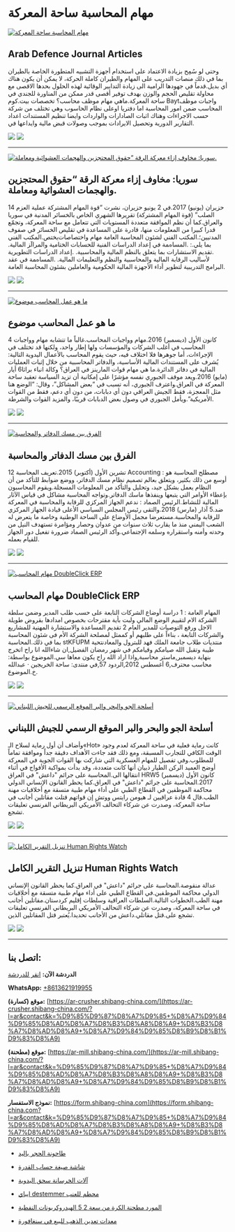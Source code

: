 # مهام المحاسبة ساحة المعركة

<a href="https://swt.shibang-china.com/?l=ar&img&k=%D9%85%D9%87%D8%A7%D9%85+%D8%A7%D9%84%D9%85%D8%AD%D8%A7%D8%B3%D8%A8%D8%A9+%D8%B3%D8%A7%D8%AD%D8%A9+%D8%A7%D9%84%D9%85%D8%B9%D8%B1%D9%83%D8%A9" target="_blank">![مهام المحاسبة ساحة المعركة](http://static.shibang-china.com/all-800x300/259.jpg)</a>

## Arab Defence Journal Articles
وحتى لو سُمِح بزيادة الاعتماد على استخدام أجهزة التشبيه المتطورة الخاصة بالطيران بما في ذلك منصات التدريب على المهام والطيران كاملة الحركة، لا يمكن أن يكون هناك أي بديل.قدماً في جهودها الرامية الى زيادة التدابير الوقائية لهذه الحلول بحدها الاقصى مع محاولة تقليص الحجم والوزن بهدف توفير أقصى قدر ممكن من المناورة للجندي في ساحة المعركة.ماهي مهام موظف محاسب؟ تخصصات بيت.كوم Baytواجبات موظف المحاسب ضمن امور المحاسبة اما دفتريا اوعلى نظام الحاسوب وهي تختلف من شركة حسب الاجراءات وهناك اثبات الصادارات والواردات وايضا تنظيم المستندات اعداد التقارير الدورية وتحصيل الايرادات بموجب وصولات قبض مالية وايداعها في.


<a href="https://whatsapp.shibangsoft.com/WhatsApp.php" target="_blank" title="WhatsApp">![](http://static.shibang-china.com/icon/whatsapp.png)</a> <a href="https://swt.shibang-china.com/?l=ar&icon&k=%D9%85%D9%87%D8%A7%D9%85+%D8%A7%D9%84%D9%85%D8%AD%D8%A7%D8%B3%D8%A8%D8%A9+%D8%B3%D8%A7%D8%AD%D8%A9+%D8%A7%D9%84%D9%85%D8%B9%D8%B1%D9%83%D8%A9" target="_blank">![](http://static.shibang-china.com/icon/chat-ar.png)</a>

---

<a href="https://swt.shibang-china.com/?l=ar&img&k=%D9%85%D9%87%D8%A7%D9%85+%D8%A7%D9%84%D9%85%D8%AD%D8%A7%D8%B3%D8%A8%D8%A9+%D8%B3%D8%A7%D8%AD%D8%A9+%D8%A7%D9%84%D9%85%D8%B9%D8%B1%D9%83%D8%A9" target="_blank">![سوريا: مخاوف إزاء معركة الرقة “حقوق المحتجزين والهجمات العشوائية ومعاملة.](http://static.shibang-china.com/all-800x300/948.jpg)</a>

## سوريا: مخاوف إزاء معركة الرقة “حقوق المحتجزين والهجمات العشوائية ومعاملة.
14 حزيران (يونيو) 2017.في 2 يونيو حزيران، نشرت “قوة المهام المشتركة عملية العزم الصلب” (قوة المهام المشتركة) تقريرها الشهري الخاص بالخسائر المدنية في سوريا والعراق.كما أن نظم الموافقة متعددة المستويات التي تتعامل مع ساحة المعركة، وتجمّع قدرا كبيرا من المعلومات منها، قادرة على المساعدة في تقليص الخسائر في صفوف المدنيين؛.اﻟﻤﻜﺘﺐ اﻟﻔﻨﻲ ﻟﺸﺌﻮن اﻟﻤﺤﺎﺳﺒﺔ اﻟﻌﺎﻣﺔ ﻣﻬﺎم واﺧﺘﺼﺎﺻﺎتﻳﺨﺘﺺ.اﻟﻤﻜﺘﺐ اﻟﻔﻨﻲ ﺑﻤﺎ ﻳﻠﻲ.: .اﻟﻤﺴﺎهﻤﺔ ﻓﻲ إﻋﺪاد اﻟﺪراﺳﺎت اﻟﻔﻨﻴﺔ ﻟﻠﺤﺴﺎﺑﺎت اﻟﺨﺘﺎﻣﻴﺔ واﻟﻤﺮاآﺰ اﻟﻤﺎﻟﻴﺔ. .ﺗﻘﺪﻳﻢ اﻻﺳﺘﺸﺎرات ﺑﻤﺎ ﻳﺘﻌﻠﻖ ﺑﺎﻟﻨﻈﻢ اﻟﻤﺎﻟﻴﺔ واﻟﻤﺤﺎﺳﺒﻴﺔ. .إﻋﺪاد اﻟﺪراﺳﺎت اﻟﺘﻄﻮﻳﺮﻳﺔ ﻷﺳﺎﻟﻴﺐ اﻟﺮﻗﺎﺑﺔ اﻟﻤﺎﻟﻴﺔ واﻟﻤﺤﺎﺳﺒﻴﺔ واﻟﻨﻈﻢ واﻟﺘﻌﻠﻴﻤﺎت اﻟﻤﺎﻟﻴﺔ. .اﻟﻤﺴﺎهﻤﺔ ﻓﻲ ﻋﻘﺪ اﻟﺒﺮاﻣﺞ اﻟﺘﺪرﻳﺒﻴﺔ ﻟﺘﻄﻮﻳﺮ أداء اﻷﺟﻬﺰة اﻟﻤﺎﻟﻴﺔ اﻟﺤﻜﻮﻣﻴﺔ واﻟﻌﺎﻣﻠﻴﻦ ﺑﺸﺌﻮن اﻟﻤﺤﺎﺳﺒﺔ اﻟﻌﺎﻣﺔ.


<a href="https://whatsapp.shibangsoft.com/WhatsApp.php" target="_blank" title="WhatsApp">![](http://static.shibang-china.com/icon/whatsapp.png)</a> <a href="https://swt.shibang-china.com/?l=ar&icon&k=%D9%85%D9%87%D8%A7%D9%85+%D8%A7%D9%84%D9%85%D8%AD%D8%A7%D8%B3%D8%A8%D8%A9+%D8%B3%D8%A7%D8%AD%D8%A9+%D8%A7%D9%84%D9%85%D8%B9%D8%B1%D9%83%D8%A9" target="_blank">![](http://static.shibang-china.com/icon/chat-ar.png)</a>

---

<a href="https://swt.shibang-china.com/?l=ar&img&k=%D9%85%D9%87%D8%A7%D9%85+%D8%A7%D9%84%D9%85%D8%AD%D8%A7%D8%B3%D8%A8%D8%A9+%D8%B3%D8%A7%D8%AD%D8%A9+%D8%A7%D9%84%D9%85%D8%B9%D8%B1%D9%83%D8%A9" target="_blank">![ما هو عمل المحاسب موضوع](http://static.shibang-china.com/all-800x300/319.jpg)</a>

## ما هو عمل المحاسب موضوع
4 كانون الأول (ديسمبر) 2016.مهام وواجبات المحاسب.غالباً ما تتشابه مهام وواجبات المحاسب في أغلب الشركات والمؤسسات ولها إطار واحد، ولكنها قد تختلف في الإجراءات، أما جوهرها فلا اختلاف فيه، حيث يقوم المحاسب بالأعمال اليدوية التالية: يُشرف على المستندات المالية الأساسية، والدفاتر المحاسبية من خلال إثبات العمليات المالية في دفاتر الدائرة.ما هي مهام قوات المارينز في العراق؟ وكالة انباء براثا6 أيار (مايو) 2016.ويعد موقف الجبوري نفسه مؤشرًا على إمكانية أن تزيد السياسة تعقيد ساحة المعركة في العراق.واعترف الجبوري، أنه تسبب في “بعض المشاكل”، وقال: “الوضع هنا مثل المعجزة، فقط الجيش العراقي دون أي دبابات، من دون أي دعم، فقط من القوات الأمريكية”.ويأمل الجبوري في وصول بعض الدبابات قريبًا، والمزيد القوات والشرطة.


<a href="https://whatsapp.shibangsoft.com/WhatsApp.php" target="_blank" title="WhatsApp">![](http://static.shibang-china.com/icon/whatsapp.png)</a> <a href="https://swt.shibang-china.com/?l=ar&icon&k=%D9%85%D9%87%D8%A7%D9%85+%D8%A7%D9%84%D9%85%D8%AD%D8%A7%D8%B3%D8%A8%D8%A9+%D8%B3%D8%A7%D8%AD%D8%A9+%D8%A7%D9%84%D9%85%D8%B9%D8%B1%D9%83%D8%A9" target="_blank">![](http://static.shibang-china.com/icon/chat-ar.png)</a>

---

<a href="https://swt.shibang-china.com/?l=ar&img&k=%D9%85%D9%87%D8%A7%D9%85+%D8%A7%D9%84%D9%85%D8%AD%D8%A7%D8%B3%D8%A8%D8%A9+%D8%B3%D8%A7%D8%AD%D8%A9+%D8%A7%D9%84%D9%85%D8%B9%D8%B1%D9%83%D8%A9" target="_blank">![الفرق بين مسك الدفاتر والمحاسبة](http://static.shibang-china.com/all-800x300/1215.jpg)</a>

## الفرق بين مسك الدفاتر والمحاسبة
12 تشرين الأول (أكتوبر) 2015.تعريف المحاسبة Accounting : مصطلح المحاسبة هو أوسع من ذلك بكثير، ويتعلق بعالم تصميم نظام مسك الدفاتر، ووضع ضوابط للتأكد من أن النظام يعمل بشكل جيد، وتحليل والتأكد من المعلومات المسجلة.ويقوم المحاسبون بإعطاء الأوامر التي يتبعها وينفذها ماسك الدفاتر.وتواجه المحاسبة مشاكل في قياس الآثار المالية للنشاط.الرئيس الصماد : ندعم الجهاز المركزي للرقابة والمحاسبة في المعركة ضد.5 آذار (مارس) 2018.والتقى رئيس المجلس السياسي الأعلى قيادة الجهاز المركزي للرقابة والمحاسبة.مستعرضا مجمل الأوضاع على الساحة الوطنية وخاصة ما يتعرض له الشعب اليمني منذ ما يقارب ثلاث سنوات من عدوان وحصار ومؤامرة تستهدف النيل من وحدته وأمنه واستقراره وسلمه الإجتماعي.وأكد الرئيس الصماد ضرورة تفعيل دور الجهاز للقيام بعمله.


<a href="https://whatsapp.shibangsoft.com/WhatsApp.php" target="_blank" title="WhatsApp">![](http://static.shibang-china.com/icon/whatsapp.png)</a> <a href="https://swt.shibang-china.com/?l=ar&icon&k=%D9%85%D9%87%D8%A7%D9%85+%D8%A7%D9%84%D9%85%D8%AD%D8%A7%D8%B3%D8%A8%D8%A9+%D8%B3%D8%A7%D8%AD%D8%A9+%D8%A7%D9%84%D9%85%D8%B9%D8%B1%D9%83%D8%A9" target="_blank">![](http://static.shibang-china.com/icon/chat-ar.png)</a>

---

<a href="https://swt.shibang-china.com/?l=ar&img&k=%D9%85%D9%87%D8%A7%D9%85+%D8%A7%D9%84%D9%85%D8%AD%D8%A7%D8%B3%D8%A8%D8%A9+%D8%B3%D8%A7%D8%AD%D8%A9+%D8%A7%D9%84%D9%85%D8%B9%D8%B1%D9%83%D8%A9" target="_blank">![مهام المحاسب DoubleClick ERP](http://static.shibang-china.com/all-800x300/1156.jpg)</a>

## مهام المحاسب DoubleClick ERP
المهام العامة : 1 دراسة أوضاع الشركات التابعة على حسب طلب المدير وضمن سلطة الشركة الام لتقييم الوضع المالي ولبت بأية مقترحات بخصوص امدادها بقروض طويلة الاجل ورفع التوصيات للمدير العام 2 تقديم المساعدة والاستشارة المهنية للمشاريع والشركات التابعة ، بناءاً على طلبهم أو كممثل لمصلحة الشركة الأم فى شئون المحاسبة بما في ذلك.المحاسبة stKFUPM منتديات طلاب جامعة الملك فهد للبترول والمعادنتحية طيبة وتقبل الله صيامكم وقيامكم في شهر رمضان الفضيل,ان شاءالله انا راح اتخرج بنهاية ديسمبر,ماستر محاسبة,واذا اراد الله راح يكون معاها سي.الموضوع بواسطة: محاسب محترف,6 أغسطس 2012,الردود 57,في منتدى: ساحة الخريجين &middot; عبدالله خ.الموضوع.


<a href="https://whatsapp.shibangsoft.com/WhatsApp.php" target="_blank" title="WhatsApp">![](http://static.shibang-china.com/icon/whatsapp.png)</a> <a href="https://swt.shibang-china.com/?l=ar&icon&k=%D9%85%D9%87%D8%A7%D9%85+%D8%A7%D9%84%D9%85%D8%AD%D8%A7%D8%B3%D8%A8%D8%A9+%D8%B3%D8%A7%D8%AD%D8%A9+%D8%A7%D9%84%D9%85%D8%B9%D8%B1%D9%83%D8%A9" target="_blank">![](http://static.shibang-china.com/icon/chat-ar.png)</a>

---

<a href="https://swt.shibang-china.com/?l=ar&img&k=%D9%85%D9%87%D8%A7%D9%85+%D8%A7%D9%84%D9%85%D8%AD%D8%A7%D8%B3%D8%A8%D8%A9+%D8%B3%D8%A7%D8%AD%D8%A9+%D8%A7%D9%84%D9%85%D8%B9%D8%B1%D9%83%D8%A9" target="_blank">![أسلحة الجو والبحر والبر الموقع الرسمي للجيش اللبناني](http://static.shibang-china.com/all-800x300/1027.jpg)</a>

## أسلحة الجو والبحر والبر الموقع الرسمي للجيش اللبناني
وأضاف أن أول رماية لسلاح الـ«Hot» كانت رماية فعلية في ساحة المعركة لعدم وجود الوقت الكافي للتجارب المسبقة، ومع ذلك فقد جاءت الأهداف دقيقة جداً وموافقة تماماً للمطلوب.وفي تفصيل للمهام العسكرية التي شاركت بها القوات الجوية في المعركة أوضح العميد الركن الطيار ذبيان أنها كانت متعددة، وقد بدأت بمواكبة الأفواج في أثناء انتقالها الى.المحاسبة على جرائم &quot;داعش&quot; في العراق HRW5 كانون الأول (ديسمبر) 2017.المحاسبة على جرائم &quot;داعش&quot; في العراق.كما يحظر القانون الإنساني الدولي محاكمة الموظفين في القطاع الطبي على أداء مهام طبية متسقة مع أخلاقيات مهنة الطب.قال 4 قادة عراقيين لـ هيومن رايتس ووتش إن قواتهم قتلت مقاتلين أجانب في ساحة المعركة، وصدرت عن شركاء التحالف الأمريكي البريطاني الفرنسي تعليقات تشجع.


<a href="https://whatsapp.shibangsoft.com/WhatsApp.php" target="_blank" title="WhatsApp">![](http://static.shibang-china.com/icon/whatsapp.png)</a> <a href="https://swt.shibang-china.com/?l=ar&icon&k=%D9%85%D9%87%D8%A7%D9%85+%D8%A7%D9%84%D9%85%D8%AD%D8%A7%D8%B3%D8%A8%D8%A9+%D8%B3%D8%A7%D8%AD%D8%A9+%D8%A7%D9%84%D9%85%D8%B9%D8%B1%D9%83%D8%A9" target="_blank">![](http://static.shibang-china.com/icon/chat-ar.png)</a>

---

<a href="https://swt.shibang-china.com/?l=ar&img&k=%D9%85%D9%87%D8%A7%D9%85+%D8%A7%D9%84%D9%85%D8%AD%D8%A7%D8%B3%D8%A8%D8%A9+%D8%B3%D8%A7%D8%AD%D8%A9+%D8%A7%D9%84%D9%85%D8%B9%D8%B1%D9%83%D8%A9" target="_blank">![تنزيل التقرير الكامل Human Rights Watch](http://static.shibang-china.com/all-800x300/228.jpg)</a>

## تنزيل التقرير الكامل Human Rights Watch
عدالة منقوصة.المحاسبة على جرائم &quot;داعش&quot; في العراق.ﻛﻤﺎ ﻳﺤﻈﺮ ﺍﻟﻘﺎﻧﻮﻥ ﺍﻹﻧﺴﺎﻧﻲ ﺍﻟﺪﻭﻟﻲ ﻣﺤﺎﻛﻤﺔ ﺍﻟﻤﻮﻅﻔﻴﻦ.ﻓﻲ ﺍﻟﻘﻄﺎﻉ ﺍﻟﻄﺒﻲ ﻋﻠﻰ ﺃﺩﺍء ﻣﻬﺎﻡ ﻁﺒﻴﺔ ﻣﺘﺴﻘﺔ ﻣﻊ ﺃﺧﻼﻗﻴﺎﺕ ﻣﻬﻨﺔ ﺍﻟﻄﺐ.الخطوات التالية.السلطات العراقية وسلطات إقليم كردستان.ﻣﻘﺎﺗﻠﻴﻦ ﺃﺟﺎﻧﺐ ﻓﻲ ﺳﺎﺣﺔ ﺍﻟﻤﻌﺮﻛﺔ، ﻭﺻﺪﺭﺕ ﻋﻦ ﺷﺮﻛﺎء ﺍﻟﺘﺤﺎﻟﻒ ﺍﻷﻣﺮﻳﻜﻲ ﺍﻟﺒﺮﻳﻄﺎﻧﻲ ﺍﻟﻔﺮﻧﺴﻲ ﺗﻌﻠﻴﻘﺎﺕ ﺗﺸﺠﻊ ﻋﻠﻰ.ﻗﺘﻞ ﻣﻘﺎﺗﻠﻲ.ﺩﺍﻋﺶ ﻣﻦ ﺍﻷﺟﺎﻧﺐ ﺗﺤﺪﻳﺪﺍ.ﻳُﻌﺘﺒﺮ ﻗﺘﻞ ﺍﻟﻤﻘﺎﺗﻠﻴﻦ ﺍﻟﺬﻳﻦ.

<a href="https://whatsapp.shibangsoft.com/WhatsApp.php" target="_blank" title="WhatsApp">![](http://static.shibang-china.com/icon/whatsapp.png)</a> <a href="https://swt.shibang-china.com/?l=ar&icon&k=%D9%85%D9%87%D8%A7%D9%85+%D8%A7%D9%84%D9%85%D8%AD%D8%A7%D8%B3%D8%A8%D8%A9+%D8%B3%D8%A7%D8%AD%D8%A9+%D8%A7%D9%84%D9%85%D8%B9%D8%B1%D9%83%D8%A9" target="_blank">![](http://static.shibang-china.com/icon/chat-ar.png)</a>

---
## اتصل بنا:

**الدردشة الآن:** [انقر للدردشة](https://swt.shibang-china.com?l=ar&contact&k=%D9%85%D9%87%D8%A7%D9%85+%D8%A7%D9%84%D9%85%D8%AD%D8%A7%D8%B3%D8%A8%D8%A9+%D8%B3%D8%A7%D8%AD%D8%A9+%D8%A7%D9%84%D9%85%D8%B9%D8%B1%D9%83%D8%A9)

**WhatsApp:**  [+8613621919955](https://whatsapp.shibangsoft.com/WhatsApp.php)

**موقع (كسارة):** [https://ar-crusher.shibang-china.com/](https://ar-crusher.shibang-china.com/?l=ar&contact&k=%D9%85%D9%87%D8%A7%D9%85+%D8%A7%D9%84%D9%85%D8%AD%D8%A7%D8%B3%D8%A8%D8%A9+%D8%B3%D8%A7%D8%AD%D8%A9+%D8%A7%D9%84%D9%85%D8%B9%D8%B1%D9%83%D8%A9)

**موقع (مطحنة):** [https://ar-mill.shibang-china.com/](https://ar-mill.shibang-china.com/?l=ar&contact&k=%D9%85%D9%87%D8%A7%D9%85+%D8%A7%D9%84%D9%85%D8%AD%D8%A7%D8%B3%D8%A8%D8%A9+%D8%B3%D8%A7%D8%AD%D8%A9+%D8%A7%D9%84%D9%85%D8%B9%D8%B1%D9%83%D8%A9)

**نموذج الاستفسار:** [https://form.shibang-china.com](https://form.shibang-china.com?l=ar&contact&k=%D9%85%D9%87%D8%A7%D9%85+%D8%A7%D9%84%D9%85%D8%AD%D8%A7%D8%B3%D8%A8%D8%A9+%D8%B3%D8%A7%D8%AD%D8%A9+%D8%A7%D9%84%D9%85%D8%B9%D8%B1%D9%83%D8%A9)

* [طاحونة الحجر باليد](../26/%D8%B7%D8%A7%D8%AD%D9%88%D9%86%D8%A9%20%D8%A7%D9%84%D8%AD%D8%AC%D8%B1%20%D8%A8%D8%A7%D9%84%D9%8A%D8%AF.md)

* [شاشة صيغة حساب القدرة](../27/%D8%B4%D8%A7%D8%B4%D8%A9%20%D8%B5%D9%8A%D8%BA%D8%A9%20%D8%AD%D8%B3%D8%A7%D8%A8%20%D8%A7%D9%84%D9%82%D8%AF%D8%B1%D8%A9.md)

* [آلات الخرسانة سحق اليدوية](../29/%D8%A2%D9%84%D8%A7%D8%AA%20%D8%A7%D9%84%D8%AE%D8%B1%D8%B3%D8%A7%D9%86%D8%A9%20%D8%B3%D8%AD%D9%82%20%D8%A7%D9%84%D9%8A%D8%AF%D9%88%D9%8A%D8%A9.md)

* [ايباي destemmer محطم للعنب](../27/%D8%A7%D9%8A%D8%A8%D8%A7%D9%8A%20destemmer%20%D9%85%D8%AD%D8%B7%D9%85%20%D9%84%D9%84%D8%B9%D9%86%D8%A8.md)

* [المورد مطحنة الكرة من سعة 2 5 الهيدروكربونات النفطية](../30/%D8%A7%D9%84%D9%85%D9%88%D8%B1%D8%AF%20%D9%85%D8%B7%D8%AD%D9%86%D8%A9%20%D8%A7%D9%84%D9%83%D8%B1%D8%A9%20%D9%85%D9%86%20%D8%B3%D8%B9%D8%A9%202%205%20%D8%A7%D9%84%D9%87%D9%8A%D8%AF%D8%B1%D9%88%D9%83%D8%B1%D8%A8%D9%88%D9%86%D8%A7%D8%AA%20%D8%A7%D9%84%D9%86%D9%81%D8%B7%D9%8A%D8%A9.md)

* [معدات تعدين الذهب للبيع في سنغافورة](../29/%D9%85%D8%B9%D8%AF%D8%A7%D8%AA%20%D8%AA%D8%B9%D8%AF%D9%8A%D9%86%20%D8%A7%D9%84%D8%B0%D9%87%D8%A8%20%D9%84%D9%84%D8%A8%D9%8A%D8%B9%20%D9%81%D9%8A%20%D8%B3%D9%86%D8%BA%D8%A7%D9%81%D9%88%D8%B1%D8%A9.md)